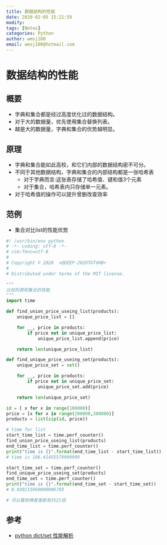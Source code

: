 ```yaml
---
title: 数据结构的性能
date: 2020-02-05 15:21:59
modify: 
tags: [Notes]
categories: Python
author: wmsj100
email: wmsj100@hotmail.com
---
```


# 数据结构的性能

## 概要

- 字典和集合都是经过高度优化过的数据结构。
- 对于大的数据量，优先使用集合替换列表。
- 越是大的数据量，字典和集合的优势越明显。

## 原理

- 字典和集合能如此高校，和它们内部的数据结构密不可分。
- 不同于其他数据结构，字典和集合的内部结构都是一张哈希表
	- 对于字典而言:这张表存储了哈希值、键和值3个元素
	- 对于集合，哈希表内只存储单一元素。
- 对于哈希值的操作可以提升曾删改查效率

## 范例

- 集合对比list的性能优势
```python
#! /usr/bin/env python
# -*- coding: utf-8 -*-
# vim:fenc=utf-8
#
# Copyright © 2020  <@DEEP-2020TGTVHB>
#
# Distributed under terms of the MIT license.

"""
比较列表和集合的性能
"""
import time

def find_union_price_useing_list(products):
    unique_price_list = []

    for __, price in products:
        if price not in unique_price_list:
            unique_price_list.append(price)

    return len(unique_price_list)

def find_unique_price_useing_set(products):
    unique_price_set = set()

    for __, price in products:
        if price not in unique_price_set:
            unique_price_set.add(price)

    return len(unique_price_set)

id = [ x for x in range(100000)]
price = [x for x in range(200000,300000)]
products = list(zip(id, price))

# time for list
start_time_list = time.perf_counter()
find_union_price_useing_list(products)
end_time_list = time.perf_counter()
print("time is {}".format(end_time_list - start_time_list))
# time is 106.41455579999999

start_time_set = time.perf_counter()
find_unique_price_useing_set(products)
end_time_set = time.perf_counter()
print("time is {}".format(end_time_set - start_time_set))
# 0.030215960000006703

# 可以看到俩者差距有3521倍
```

## 参考

- [python dict/set 性能解析](http://c.biancheng.net/view/vip_6003.html)
